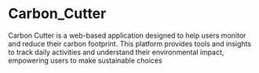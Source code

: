 # Carbon_Cutter
Carbon Cutter is a web-based application designed to help users monitor and reduce their carbon footprint. This platform provides tools and insights to track daily activities and understand their environmental impact, empowering users to make sustainable choices
